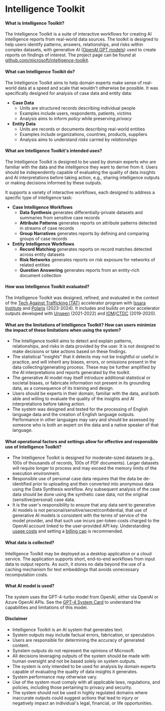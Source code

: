 # Intelligence Toolkit

#### What is Intelligence Toolkit?

The Intelligence Toolkit is a suite of interactive workflows for creating AI intelligence reports from real-world data sources. The toolkit is designed to help users identify patterns, answers, relationships, and risks within complex datasets, with generative AI ([OpenAI GPT models](https://platform.openai.com/docs/models/)) used to create reports on findings of interest. The project page can be found at [github.com/microsoft/intelligence-toolkit](https://github.com/microsoft/intelligence-toolkit/).

#### What can Intelligence Toolkit do?  

The Intelligence Toolkit aims to help domain experts make sense of real-world data at a speed and scale that wouldn't otherwise be possible. It was specifically designed for analysis of case data and entity data:

- **Case Data**
  - Units are structured records describing individual people
  - Examples include users, respondents, patients, victims
  - Analysis aims to inform *policy* while preserving *privacy*
- **Entity Data**
  - Units are records or documents describing real-world entities
  - Examples include organizations, countries, products, suppliers
  - Analysis aims to understand *risks* carried by *relationships*

#### What are Intelligence Toolkit's intended uses?

The Intelligence Toolkit is designed to be used by domain experts who are familiar with the data and the intelligence they want to derive from it. Users should be independently capable of evaluating the quality of data insights and AI interpretations before taking action, e.g., sharing intelligence outputs or making decisions informed by these outputs.

It supports a variety of interactive workflows, each designed to address a specific type of intelligence task:

- **Case Intelligence Workflows**
  - **Data Synthesis** generates differentially-private datasets and summaries from sensitive case records
  - **Attribute Patterns** generates reports on attribute patterns detected in streams of case records
  - **Group Narratives** generates reports by defining and comparing groups of case records
- **Entity Intelligence Workflows**
  - **Record Matching** generates reports on record matches detected across entity datasets
  - **Risk Networks** generates reports on risk exposure for networks of related entities
  - **Question Answering** generates reports from an entity-rich document collection

#### How was Intelligence Toolkit evaluated?

The Intelligence Toolkit was designed, refined, and evaluated in the context of the [Tech Against Trafficking (TAT)](https://techagainsttrafficking.org/) accelerator program with [Issara Institute](https://www.issarainstitute.org/) and [Polaris](https://polarisproject.org/) (2023-2024). It includes and builds on prior accelerator outputs developed with [Unseen](https://www.unseenuk.org/) (2021-2022) and [IOM](https://www.iom.int/)/[CTDC](https://www.ctdatacollaborative.org/) (2019-2020).

#### What are the limitations of Intelligence Toolkit? How can users minimize the impact of these limitations when using the system?

- The Intelligence toolkit aims to detect and explain patterns, relationships, and risks in data provided by the user. It is not designed to make decisions or take actions based on these findings.
- The statistical "insights" that it detects may not be insightful or useful in practice, and will inherit any biases, errors, or omissions present in the data collecting/generating process. These may be further amplified by the AI interpretations and reports generated by the toolkit.
- The generative AI model may itself introduce additional statistical or societal biases, or fabricate information not present in its grounding data, as a consequence of its training and design.
- Users should be experts in their domain, familiar with the data, and both able and willing to evaluate the quality of the insights and AI interpretations before taking action.
- The system was designed and tested for the processing of English language data and the creation of English language outputs. Performance in other languages may vary and should be assessed by someone who is both an expert on the data and a native speaker of that language.

#### What operational factors and settings allow for effective and responsible use of Intelligence Toolkit?

- The Intelligence Toolkit is designed for moderate-sized datasets (e.g., 100s of thousands of records, 100s of PDF documents). Larger datasets will require longer to process and may exceed the memory limits of the execution environment.
- Responsible use of personal case data requires that the data be de-identified prior to uploading and then converted into anonymous data using the Data Synthesis workflow. Any subsequent analysis of the case data should be done using the synthetic case data, not the original (sensitive/personal) case data.
- It is the user's responsibility to ensure that any data sent to generative AI models is not personal/sensitive/secret/confidential, that use of generative AI models is consistent with the terms of service of the model provider, and that such use incurs per-token costs charged to the OpenAI account linked to the user-provided API key. Understanding [usage costs](https://openai.com/pricing#language-models) and setting a [billing cap](https://platform.openai.com/docs/guides/production-best-practices/setting-up-your-organization) is recommended.

#### What data is collected?

Intelligence Toolkit may be deployed as a desktop application or a cloud service. The application supports short, end-to-end workflows from input data to output reports. As such, it stores no data beyond the use of a caching mechanism for text embeddings that avoids unnecessary recomputation costs.

#### What AI model is used?

The system uses the GPT-4-turbo model from OpenAI, either via OpenAI or Azure OpenAI APIs. See the [GPT-4 System Card]((https://cdn.openai.com/papers/gpt-4-system-card.pdf)) to understand the capabilities and limitations of this model.

#### Disclaimer

- Intelligence Toolkit is an AI system that generates text.
- System outputs may include factual errors, fabrication, or speculation.
- Users are responsible for determining the accuracy of generated content.
- Synstem outputs do not represent the opinions of Microsoft.
- All decisions leveraging outputs of the system should be made with human oversight and not be based solely on system outputs.
- The system is only intended to be used for analysis by domain experts capable of evaluating the quality of data insights it generates.
- System performance may otherwise vary.
- Use of the system must comply with all applicable laws, regulations, and policies, including those pertaining to privacy and security.
- The system should not be used in highly regulated domains where inaccurate outputs could suggest actions that lead to injury or negatively impact an individual's legal, financial, or life opportunities.